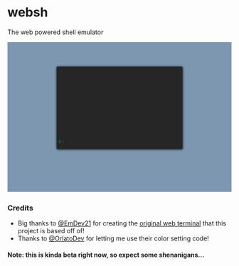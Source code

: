 # websh

The web powered shell emulator

![websh gif](pics/websh-showoff.gif)

### Credits
- Big thanks to [@EmDev21](https://github.com/EmDev21) for creating the [original web terminal](https://github.com/EmDev21/Dollar) that this project is based off of!
- Thanks to [@OrlatoDev](https://github.com/OrlatoDev) for letting me use their color setting code!


#### Note: this is kinda beta right now, so expect some shenanigans...

